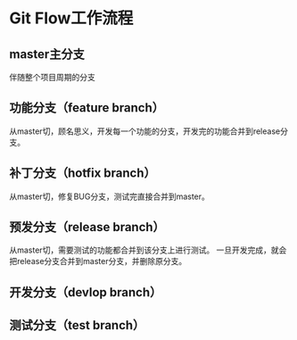 <!--
 * @Author: Li Zhiliang
 * @Date: 2020-12-24 11:15:02
 * @LastEditors: Li Zhiliang
 * @LastEditTime: 2020-12-24 11:16:36
 * @FilePath: /ScorpioBook/project/gitflow.md
-->

# Git Flow工作流程

## master主分支

伴随整个项目周期的分支

## 功能分支（feature branch）

从master切，顾名思义，开发每一个功能的分支，开发完的功能合并到release分支。

## 补丁分支（hotfix branch）

从master切，修复BUG分支，测试完直接合并到master。

## 预发分支（release branch）

从master切，需要测试的功能都合并到该分支上进行测试。
一旦开发完成，就会把release分支合并到master分支，并删除原分支。

## 开发分支（devlop branch）

## 测试分支（test branch）
